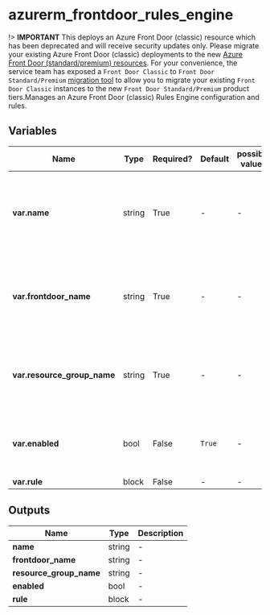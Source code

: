 # azurerm_frontdoor_rules_engine

!> **IMPORTANT** This deploys an Azure Front Door (classic) resource which has been deprecated and will receive security updates only. Please migrate your existing Azure Front Door (classic) deployments to the new [Azure Front Door (standard/premium) resources](https://registry.terraform.io/providers/hashicorp/azurerm/latest/docs/resources/cdn_frontdoor_custom_domain). For your convenience, the service team has exposed a `Front Door Classic` to `Front Door Standard/Premium` [migration tool](https://learn.microsoft.com/azure/frontdoor/tier-migration) to allow you to migrate your existing `Front Door Classic` instances to the new `Front Door Standard/Premium` product tiers.Manages an Azure Front Door (classic) Rules Engine configuration and rules.

## Variables

| Name | Type | Required? | Default  | possible values | Description |
| ---- | ---- | --------- | -------- | ----------- | ----------- |
| **var.name** | string | True | -  |  -  | The name of the Rules engine configuration. Changing this forces a new resource to be created. | 
| **var.frontdoor_name** | string | True | -  |  -  | The name of the Front Door instance. Changing this forces a new resource to be created. | 
| **var.resource_group_name** | string | True | -  |  -  | The name of the resource group. Changing this forces a new resource to be created. | 
| **var.enabled** | bool | False | `True`  |  -  | Whether this Rules engine configuration is enabled? Defaults to `true`. | 
| **var.rule** | block | False | -  |  -  | A `rule` block. | 



## Outputs

| Name | Type | Description |
| ---- | ---- | --------- | 
| **name** | string  | - | 
| **frontdoor_name** | string  | - | 
| **resource_group_name** | string  | - | 
| **enabled** | bool  | - | 
| **rule** | block  | - | 